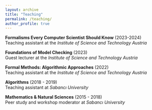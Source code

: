 ```yaml
---
layout: archive
title: "Teaching"
permalink: /teaching/
author_profile: true
---
```


**Formalisms Every Computer Scientist Should Know** (2023-2024)\
Teaching assistant at the *Institute of Science and Technology Austria*

**Foundations of Model Checking** (2023)\
Guest lecturer at the *Institute of Science and Technology Austria*

**Formal Methods: Algorithmic Approaches** (2022)\
Teaching assistant at the *Institute of Science and Technology Austria*

**Algorithms** (2018 - 2019)\
Teaching assistant at *Sabancı University*

**Mathematics & Natural Sciences** (2015 - 2018)\
Peer study and workshop moderator at *Sabancı University*